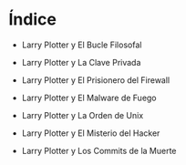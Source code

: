 # Índice

- Larry Plotter y El Bucle Filosofal

- Larry Plotter y La Clave Privada

- Larry Plotter y El Prisionero del Firewall

- Larry Plotter y El Malware de Fuego

- Larry Plotter y La Orden de Unix

- Larry Plotter y El Misterio del Hacker

- Larry Plotter y Los Commits de la Muerte